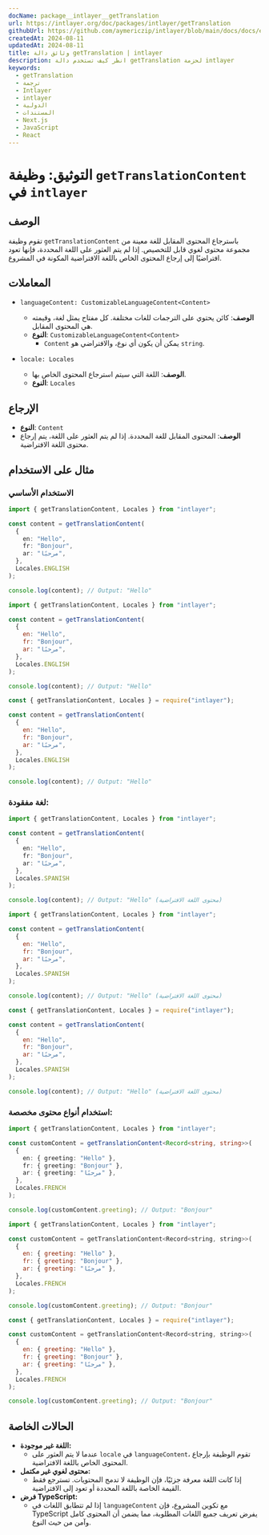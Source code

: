 ```yaml
---
docName: package__intlayer__getTranslation
url: https://intlayer.org/doc/packages/intlayer/getTranslation
githubUrl: https://github.com/aymericzip/intlayer/blob/main/docs/docs/en/packages/intlayer/getTranslation.md
createdAt: 2024-08-11
updatedAt: 2024-08-11
title: وثائق دالة getTranslation | intlayer
description: انظر كيف تستخدم دالة getTranslation لحزمة intlayer
keywords:
  - getTranslation
  - ترجمة
  - Intlayer
  - intlayer
  - الدولية
  - المستندات
  - Next.js
  - JavaScript
  - React
---
```


# التوثيق: وظيفة `getTranslationContent` في `intlayer`

## الوصف

تقوم وظيفة `getTranslationContent` باسترجاع المحتوى المقابل للغة معينة من مجموعة محتوى لغوي قابل للتخصيص. إذا لم يتم العثور على اللغة المحددة، فإنها تعود افتراضيًا إلى إرجاع المحتوى الخاص باللغة الافتراضية المكونة في المشروع.

## المعاملات

- `languageContent: CustomizableLanguageContent<Content>`

  - **الوصف**: كائن يحتوي على الترجمات للغات مختلفة. كل مفتاح يمثل لغة، وقيمته هي المحتوى المقابل.
  - **النوع**: `CustomizableLanguageContent<Content>`
    - `Content` يمكن أن يكون أي نوع، والافتراضي هو `string`.

- `locale: Locales`

  - **الوصف**: اللغة التي سيتم استرجاع المحتوى الخاص بها.
  - **النوع**: `Locales`

## الإرجاع

- **النوع**: `Content`
- **الوصف**: المحتوى المقابل للغة المحددة. إذا لم يتم العثور على اللغة، يتم إرجاع محتوى اللغة الافتراضية.

## مثال على الاستخدام

### الاستخدام الأساسي

```typescript codeFormat="typescript"
import { getTranslationContent, Locales } from "intlayer";

const content = getTranslationContent(
  {
    en: "Hello",
    fr: "Bonjour",
    ar: "مرحبًا",
  },
  Locales.ENGLISH
);

console.log(content); // Output: "Hello"
```

```javascript codeFormat="esm"
import { getTranslationContent, Locales } from "intlayer";

const content = getTranslationContent(
  {
    en: "Hello",
    fr: "Bonjour",
    ar: "مرحبًا",
  },
  Locales.ENGLISH
);

console.log(content); // Output: "Hello"
```

```javascript codeFormat="commonjs"
const { getTranslationContent, Locales } = require("intlayer");

const content = getTranslationContent(
  {
    en: "Hello",
    fr: "Bonjour",
    ar: "مرحبًا",
  },
  Locales.ENGLISH
);

console.log(content); // Output: "Hello"
```

### لغة مفقودة:

```typescript codeFormat="typescript"
import { getTranslationContent, Locales } from "intlayer";

const content = getTranslationContent(
  {
    en: "Hello",
    fr: "Bonjour",
    ar: "مرحبًا",
  },
  Locales.SPANISH
);

console.log(content); // Output: "Hello" (محتوى اللغة الافتراضية)
```

```javascript codeFormat="esm"
import { getTranslationContent, Locales } from "intlayer";

const content = getTranslationContent(
  {
    en: "Hello",
    fr: "Bonjour",
    ar: "مرحبًا",
  },
  Locales.SPANISH
);

console.log(content); // Output: "Hello" (محتوى اللغة الافتراضية)
```

```javascript codeFormat="commonjs"
const { getTranslationContent, Locales } = require("intlayer");

const content = getTranslationContent(
  {
    en: "Hello",
    fr: "Bonjour",
    ar: "مرحبًا",
  },
  Locales.SPANISH
);

console.log(content); // Output: "Hello" (محتوى اللغة الافتراضية)
```

### استخدام أنواع محتوى مخصصة:

```typescript codeFormat="typescript"
import { getTranslationContent, Locales } from "intlayer";

const customContent = getTranslationContent<Record<string, string>>(
  {
    en: { greeting: "Hello" },
    fr: { greeting: "Bonjour" },
    ar: { greeting: "مرحبًا" },
  },
  Locales.FRENCH
);

console.log(customContent.greeting); // Output: "Bonjour"
```

```javascript codeFormat="esm"
import { getTranslationContent, Locales } from "intlayer";

const customContent = getTranslationContent<Record<string, string>>(
  {
    en: { greeting: "Hello" },
    fr: { greeting: "Bonjour" },
    ar: { greeting: "مرحبًا" },
  },
  Locales.FRENCH
);

console.log(customContent.greeting); // Output: "Bonjour"
```

```javascript codeFormat="commonjs"
const { getTranslationContent, Locales } = require("intlayer");

const customContent = getTranslationContent<Record<string, string>>(
  {
    en: { greeting: "Hello" },
    fr: { greeting: "Bonjour" },
    ar: { greeting: "مرحبًا" },
  },
  Locales.FRENCH
);

console.log(customContent.greeting); // Output: "Bonjour"
```

## الحالات الخاصة

- **اللغة غير موجودة:**
  - عندما لا يتم العثور على `locale` في `languageContent`، تقوم الوظيفة بإرجاع المحتوى الخاص باللغة الافتراضية.
- **محتوى لغوي غير مكتمل:**
  - إذا كانت اللغة معرفة جزئيًا، فإن الوظيفة لا تدمج المحتويات. تسترجع فقط القيمة الخاصة باللغة المحددة أو تعود إلى الافتراضية.
- **فرض TypeScript:**
  - إذا لم تتطابق اللغات في `languageContent` مع تكوين المشروع، فإن TypeScript يفرض تعريف جميع اللغات المطلوبة، مما يضمن أن المحتوى كامل وآمن من حيث النوع.
